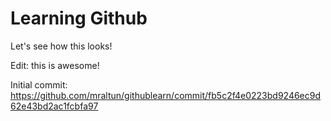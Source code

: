 # Learning Github
Let's see how this looks!

Edit: this is awesome!

Initial commit: https://github.com/mraltun/githublearn/commit/fb5c2f4e0223bd9246ec9d62e43bd2ac1fcbfa97
